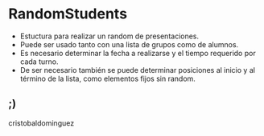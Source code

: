 # RandomStudents

- Estuctura para realizar un random de presentaciones.
- Puede ser usado tanto con una lista de grupos como de alumnos.
- Es necesario determinar la fecha a realizarse y el tiempo requerido por cada turno.
- De ser necesario también se puede determinar posiciones al inicio y al término de la lista, como elementos fijos sin random.

## ;)
cristobaldominguez